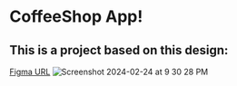 # CoffeeShop App!

## This is a project based on this design:
[Figma URL](https://www.figma.com/file/KvecSWHs29JV3Mo7J3bWfn/Coffee-Shop-Mobile-App-Design-(Community)?type=design&node-id=0-1&mode=design&t=Yb3h217WaUjHNvRU-0)
![Screenshot 2024-02-24 at 9 30 28 PM](https://github.com/rmaharba/CoffeShop/assets/32307933/583559fd-7846-4f13-89ec-e87304895e93)
